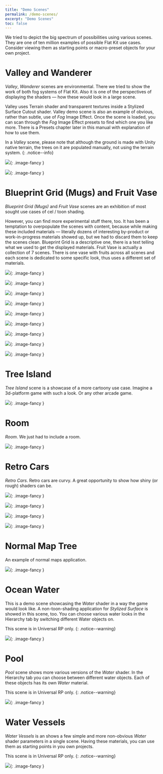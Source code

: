 ```yaml
---
title: "Demo Scenes"
permalink: /demo-scenes/
excerpt: "Demo Scenes"
toc: false
---
```


We tried to depict the big spectrum of possibilities using various scenes. They are one of ten million examples of possible Flat Kit use
cases. Consider viewing them as starting points or macro-preset objects for your own project.

# Valley and Wanderer
*Valley*, *Wanderer* scenes are environmental. There we tried to show the work of both fog systems of Flat Kit. Also it is one of the perspectives of displaying the shaders — how these would look in a large scene.

Valley uses Terrain shader and transparent textures inside a Stylized Surface Cutout shader. Valley demo scene is also an example of
obvious, rather than subtle, use of *Fog* Image Effect. Once the scene is loaded, you can scan through the *Fog* Image Effect presets to
find which one you like more. There is a Presets chapter later in this manual with explanation of how to use them.

In a *Valley* scene, please note that although the ground is made with Unity native terrain, the trees on it are populated manually, not
using the terrain system.
{: .notice--info}

[![](/Screenshots/Valley1.png)](/Screenshots/Valley1.png){: .image-fancy }

[![](/Screenshots/Wanderer.png)](/Screenshots/Wanderer.png){: .image-fancy }

# Blueprint Grid (Mugs) and Fruit Vase
*Blueprint Grid (Mugs)* and *Fruit Vase* scenes are an exhibition of most sought use cases of cel / toon shading.

However, you can find more experimental stuff there, too. It has been a temptation to overpopulate the scenes with content, because while making these included materials — literally dozens of interesting by-product or work-in-progress materials showed up, but we had to discard them to keep the scenes clean.
Blueprint Grid is a descriptive one, there is a text telling what we used to get the displayed materials.
Fruit Vase is actually a collection of 7 scenes. There is one vase with fruits across all scenes and each scene is dedicated to some specific look, thus uses a different set of materials.

[![](/Screenshots/Mugs%20-%20Scene1%20-%20OneColorVariousParameters.png)](/Screenshots/Mugs%20-%20Scene1%20-%20OneColorVariousParameters.png){: .image-fancy }

[![](/Screenshots/Mugs%20-%20Scene2%20-%20ColorfulMisc.png)](/Screenshots/Mugs%20-%20Scene2%20-%20ColorfulMisc.png){: .image-fancy }

[![](/Screenshots/1-FruitVaseScene-CelShadingMode-None-CompletelyFlat.png)](/Screenshots/1-FruitVaseScene-CelShadingMode-None-CompletelyFlat.png){:
.image-fancy }

[![](/Screenshots/2-FruitVaseScene-CelShadingMode-Single.png)](/Screenshots/2-FruitVaseScene-CelShadingMode-Single.png){:
.image-fancy }

[![](/Screenshots/3-FruitVaseScene-CelShadingMode-Steps.png)](/Screenshots/3-FruitVaseScene-CelShadingMode-Steps.png){: .image-fancy }

[![](/Screenshots/4-FruitVaseScene-CelShadingMode-StepsWithOutline.png)](/Screenshots/4-FruitVaseScene-CelShadingMode-StepsWithOutline.png){: .image-fancy }

[![](/Screenshots/5-FruitVaseScene-CelShadingMode-StepsWithOutlineAndRim.png)](/Screenshots/5-FruitVaseScene-CelShadingMode-StepsWithOutlineAndRim.png){: .image-fancy }

[![](/Screenshots/6-FruitVaseScene-CelShadingMode-StepsWithOutlineAndRimAndSpecular.png)](/Screenshots/6-FruitVaseScene-CelShadingMode-StepsWithOutlineAndRimAndSpecular.png){: .image-fancy }

[![](/Screenshots/7-FruitVaseScene-CelShadingMode-StepsWithOutlineAndRimAndSpecularAndReflection.png)](/Screenshots/7-FruitVaseScene-CelShadingMode-StepsWithOutlineAndRimAndSpecularAndReflection.png){: .image-fancy }

# Tree Island
*Tree Island* scene is a showcase of a more cartoony use case. Imagine a 3d-platform game with such a look. Or any other arcade game.

![](/Screenshots/IslandWithTrees-Scene.png){: .image-fancy }

# Room
*Room*. We just had to include a room.

[![](/Screenshots/Room.png)](/Screenshots/Room.png){: .image-fancy }

# Retro Cars
*Retro Cars*. Retro cars are curvy. A great opportunity to show how shiny (or rough) shaders can be.

[![](/Screenshots/Car%20-%20Scene%20-%20Set1.png)](/Screenshots/Car%20-%20Scene%20-%20Set1.png){: .image-fancy }

[![](/Screenshots/Car%20-%20Scene%20-%20Set2.png)](/Screenshots/Car%20-%20Scene%20-%20Set2.png){: .image-fancy }

[![](/Screenshots/Car%20-%20Scene%20-%20Set3.png)](/Screenshots/Car%20-%20Scene%20-%20Set3.png){: .image-fancy }

[![](/Screenshots/Car%20-%20Scene%20-%20Set4.png)](/Screenshots/Car%20-%20Scene%20-%20Set4.png){: .image-fancy }

# Normal Map Tree
An example of normal maps application.

![](/Screenshots/NormalMapsTree%20-%20Scene.png){: .image-fancy }

# Ocean Water
This is a demo scene showcasing the *Water* shader in a way the game would look like. A non-toon-shading application for *Stylized Surface* is showed in this scene, too. You can choose various water looks in the Hierarchy tab by switching different Water objects on.

This scene is in Universal RP only.
{: .notice--warning}

[![](/Screenshots/Ocean%20Islands.png)](/Screenshots/Ocean%20Islands.png){: .image-fancy }

# Pool
*Pool* scene shows more various versions of the *Water* shader. In the Hierarchy tab you can choose between different water objects. Each of these objects has its own *Water* material.

This scene is in Universal RP only.
{: .notice--warning}

[![](/Screenshots/Pool.png)](/Screenshots/Pool.png){: .image-fancy }

# Water Vessels
*Water Vessels* is an shows a few simple and more non-obvious *Water* shader parameters in a single scene. Having these materials, you can use them as starting points in you own projects.

This scene is in Universal RP only.
{: .notice--warning}

[![](/Screenshots/Water%20Vessels%20-%20Various%20Water%20Presets.png)](/Screenshots/Water%20Vessels%20-%20Various%20Water%20Presets.png){: .image-fancy }
